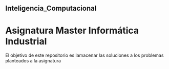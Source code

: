 ## Inteligencia_Computacional
# Asignatura Master Informática Industrial

El objetivo de este repositorio es lamacenar las soluciones a los problemas planteados a la asignatura
